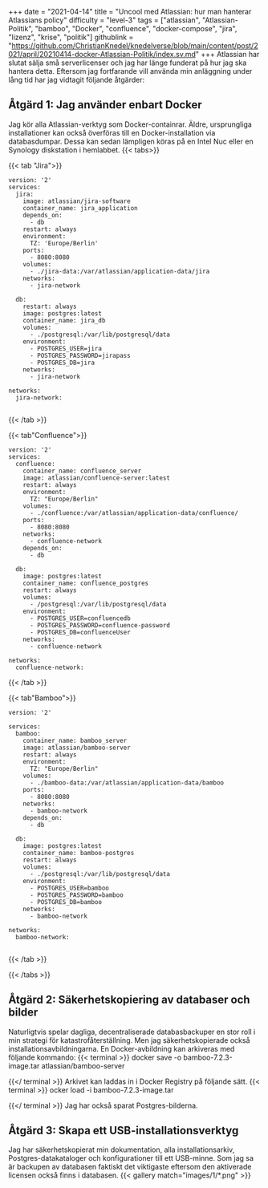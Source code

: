 +++
date = "2021-04-14"
title = "Uncool med Atlassian: hur man hanterar Atlassians policy"
difficulty = "level-3"
tags = ["atlassian", "Atlassian-Politik", "bamboo", "Docker", "confluence", "docker-compose", "jira", "lizenz", "krise", "politik"]
githublink = "https://github.com/ChristianKnedel/knedelverse/blob/main/content/post/2021/april/20210414-docker-Atlassian-Politik/index.sv.md"
+++
Atlassian har slutat sälja små serverlicenser och jag har länge funderat på hur jag ska hantera detta. Eftersom jag fortfarande vill använda min anläggning under lång tid har jag vidtagit följande åtgärder:
## Åtgärd 1: Jag använder enbart Docker
Jag kör alla Atlassian-verktyg som Docker-containrar. Äldre, ursprungliga installationer kan också överföras till en Docker-installation via databasdumpar. Dessa kan sedan lämpligen köras på en Intel Nuc eller en Synology diskstation i hemlabbet.
{{< tabs>}}


{{< tab "Jira">}}


```
version: '2'
services:
  jira:
    image: atlassian/jira-software
    container_name: jira_application
    depends_on:
      - db
    restart: always
    environment:
      TZ: 'Europe/Berlin'
    ports:
      - 8080:8080
    volumes:
      - ./jira-data:/var/atlassian/application-data/jira
    networks:
      - jira-network
      
  db:
    restart: always
    image: postgres:latest
    container_name: jira_db
    volumes:
      - ./postgresql:/var/lib/postgresql/data
    environment:
      - POSTGRES_USER=jira
      - POSTGRES_PASSWORD=jirapass
      - POSTGRES_DB=jira
    networks:
      - jira-network

networks:
  jira-network:


```

{{< /tab >}}


{{< tab"Confluence">}}


```
version: '2'
services:
  confluence:
    container_name: confluence_server
    image: atlassian/confluence-server:latest
    restart: always
    environment:
      TZ: "Europe/Berlin"
    volumes:
      - ./confluence:/var/atlassian/application-data/confluence/
    ports:
      - 8080:8080
    networks:
      - confluence-network
    depends_on:
      - db

  db:
    image: postgres:latest
    container_name: confluence_postgres
    restart: always
    volumes:
      - /postgresql:/var/lib/postgresql/data
    environment:
      - POSTGRES_USER=confluencedb
      - POSTGRES_PASSWORD=confluence-password
      - POSTGRES_DB=confluenceUser
    networks:
      - confluence-network

networks:
  confluence-network:

```

{{< /tab >}}


{{< tab"Bamboo">}}


```
version: '2'

services:
  bamboo:
    container_name: bamboo_server
    image: atlassian/bamboo-server
    restart: always
    environment:
      TZ: "Europe/Berlin"
    volumes:
      - ./bamboo-data:/var/atlassian/application-data/bamboo
    ports:
      - 8080:8080
    networks:
      - bamboo-network
    depends_on:
      - db

  db:
    image: postgres:latest
    container_name: bamboo-postgres
    restart: always
    volumes:
      - ./postgresql:/var/lib/postgresql/data
    environment:
      - POSTGRES_USER=bamboo
      - POSTGRES_PASSWORD=bamboo
      - POSTGRES_DB=bamboo
    networks:
      - bamboo-network

networks:
  bamboo-network:


```

{{< /tab >}}


{{< /tabs >}}


## Åtgärd 2: Säkerhetskopiering av databaser och bilder
Naturligtvis spelar dagliga, decentraliserade databasbackuper en stor roll i min strategi för katastrofåterställning. Men jag säkerhetskopierade också installationsavbildningarna. En Docker-avbildning kan arkiveras med följande kommando:
{{< terminal >}}
docker save -o bamboo-7.2.3-image.tar atlassian/bamboo-server

{{</ terminal >}}
Arkivet kan laddas in i Docker Registry på följande sätt.
{{< terminal >}}
ocker load -i bamboo-7.2.3-image.tar

{{</ terminal >}}
Jag har också sparat Postgres-bilderna.
## Åtgärd 3: Skapa ett USB-installationsverktyg
Jag har säkerhetskopierat min dokumentation, alla installationsarkiv, Postgres-datakataloger och konfigurationer till ett USB-minne. Som jag sa är backupen av databasen faktiskt det viktigaste eftersom den aktiverade licensen också finns i databasen.
{{< gallery match="images/1/*.png" >}}
